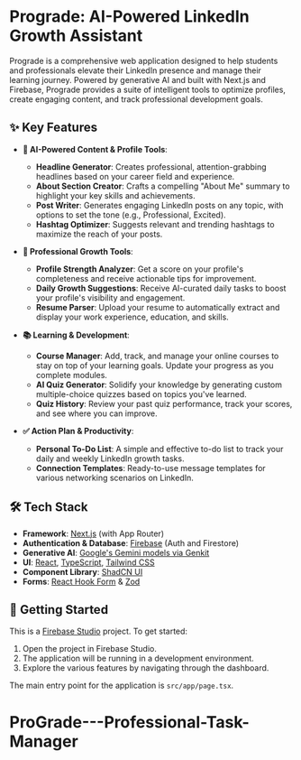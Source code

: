 # Prograde: AI-Powered LinkedIn Growth Assistant

Prograde is a comprehensive web application designed to help students and professionals elevate their LinkedIn presence and manage their learning journey. Powered by generative AI and built with Next.js and Firebase, Prograde provides a suite of intelligent tools to optimize profiles, create engaging content, and track professional development goals.

## ✨ Key Features

*   **🤖 AI-Powered Content & Profile Tools**:
    *   **Headline Generator**: Creates professional, attention-grabbing headlines based on your career field and experience.
    *   **About Section Creator**: Crafts a compelling "About Me" summary to highlight your key skills and achievements.
    *   **Post Writer**: Generates engaging LinkedIn posts on any topic, with options to set the tone (e.g., Professional, Excited).
    *   **Hashtag Optimizer**: Suggests relevant and trending hashtags to maximize the reach of your posts.

*   **🚀 Professional Growth Tools**:
    *   **Profile Strength Analyzer**: Get a score on your profile's completeness and receive actionable tips for improvement.
    *   **Daily Growth Suggestions**: Receive AI-curated daily tasks to boost your profile's visibility and engagement.
    *   **Resume Parser**: Upload your resume to automatically extract and display your work experience, education, and skills.

*   **📚 Learning & Development**:
    *   **Course Manager**: Add, track, and manage your online courses to stay on top of your learning goals. Update your progress as you complete modules.
    *   **AI Quiz Generator**: Solidify your knowledge by generating custom multiple-choice quizzes based on topics you've learned.
    *   **Quiz History**: Review your past quiz performance, track your scores, and see where you can improve.

*   **✅ Action Plan & Productivity**:
    *   **Personal To-Do List**: A simple and effective to-do list to track your daily and weekly LinkedIn growth tasks.
    *   **Connection Templates**: Ready-to-use message templates for various networking scenarios on LinkedIn.

## 🛠️ Tech Stack

*   **Framework**: [Next.js](https://nextjs.org/) (with App Router)
*   **Authentication & Database**: [Firebase](https://firebase.google.com/) (Auth and Firestore)
*   **Generative AI**: [Google's Gemini models via Genkit](https://firebase.google.com/docs/genkit)
*   **UI**: [React](https://react.dev/), [TypeScript](https://www.typescriptlang.org/), [Tailwind CSS](https://tailwindcss.com/)
*   **Component Library**: [ShadCN UI](https://ui.shadcn.com/)
*   **Forms**: [React Hook Form](https://react-hook-form.com/) & [Zod](https://zod.dev/)

## 🚀 Getting Started

This is a [Firebase Studio](https://studio.firebase.google.com) project. To get started:

1.  Open the project in Firebase Studio.
2.  The application will be running in a development environment.
3.  Explore the various features by navigating through the dashboard.

The main entry point for the application is `src/app/page.tsx`.
# ProGrade---Professional-Task-Manager
